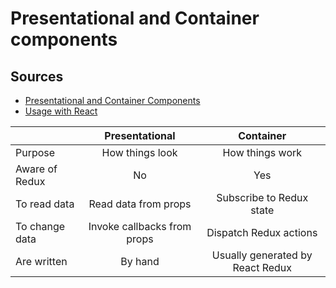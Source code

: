 # Presentational and Container components

## Sources
- [Presentational and Container Components](https://medium.com/@dan_abramov/smart-and-dumb-components-7ca2f9a7c7d0#.hwc2nicf5)
- [Usage with React](http://redux.js.org/docs/basics/UsageWithReact.html)

|               | Presentational           | Container  |
| ------------- |:-------------:| :-----:|
| Purpose       | How things look | How things work |
| Aware of Redux      | No      |   Yes |
| To read data | Read data from props      |   Subscribe to Redux state |
| To change data | Invoke callbacks from props | Dispatch Redux actions |
| Are written | By hand | Usually generated by React Redux |